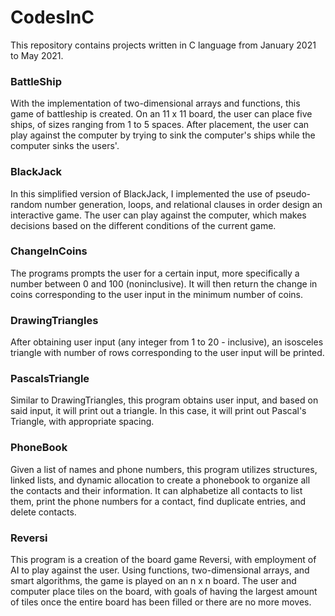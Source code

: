 # CodesInC

This repository contains projects written in C language from January 2021 to May 2021. 


### BattleShip

With the implementation of two-dimensional arrays and functions, this game of battleship is created. On an 11 x 11 board, the user can place five ships, of sizes ranging from 1 to 5 spaces. After placement, the user can play against the computer by trying to sink the computer's ships while the computer sinks the users'. 

### BlackJack

In this simplified version of BlackJack, I implemented the use of pseudo-random number generation, loops, and relational clauses in order design an interactive game. The user can play against the computer, which makes decisions based on the different conditions of the current game. 

### ChangeInCoins

The programs prompts the user for a certain input, more specifically a number between 0 and 100 (noninclusive). It will then return the change in coins corresponding to the user input in the minimum number of coins. 

### DrawingTriangles

After obtaining user input (any integer from 1 to 20 - inclusive), an isosceles triangle with number of rows corresponding to the user input will be printed. 

### PascalsTriangle

Similar to DrawingTriangles, this program obtains user input, and based on said input, it will print out a triangle. In this case, it will print out Pascal's Triangle, with appropriate spacing. 

### PhoneBook

Given a list of names and phone numbers, this program utilizes structures, linked lists, and dynamic allocation to create a phonebook to organize all the contacts and their information. It can alphabetize all contacts to list them, print the phone numbers for a contact, find duplicate entries, and delete contacts.

### Reversi

This program is a creation of the board game Reversi, with employment of AI to play against the user. Using functions, two-dimensional arrays, and smart algorithms, the game is played on an n x n board. The user and computer place tiles on the board, with goals of having the largest amount of tiles once the entire board has been filled or there are no more moves. 



